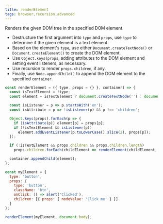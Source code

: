 ```yaml
---
title: renderElement
tags: browser,recursion,advanced
---
```


Renders the given DOM tree in the specified DOM element.

- Destructure the first argument into `type` and `props`, use `type` to determine if the given element is a text element.
- Based on the element's `type`, use either `Document.createTextNode()` or `Document.createElement()` to create the DOM element.
- Use `Object.keys(props`, adding attributes to the DOM element and setting event listeners, as necessary.
- Use recursion to render `props.children`, if any.
- Finally, use `Node.appendChild()` to append the DOM element to the specified `container`.

```js
const renderElement = ({ type, props = {} }, container) => {
  const isTextElement = !type;
  const element = isTextElement ? document.createTextNode('') : document.createElement(type);

  const isListener = p => p.startsWith('on');
  const isAttribute = p => !isListener(p) && p !== 'children';

  Object.keys(props).forEach(p => {
    if (isAttribute(p)) element[p] = props[p];
    if (!isTextElement && isListener(p))
      element.addEventListener(p.toLowerCase().slice(2), props[p]);
  });

  if (!isTextElement && props.children && props.children.length)
    props.children.forEach(childElement => renderElement(childElement, element));

  container.appendChild(element);
};
```

```js
const myElement = {
  type: 'button',
  props: {
    type: 'button',
    className: 'btn',
    onClick: () => alert('Clicked'),
    children: [{ props: { nodeValue: 'Click me' } }]
  }
};

renderElement(myElement, document.body);
```
